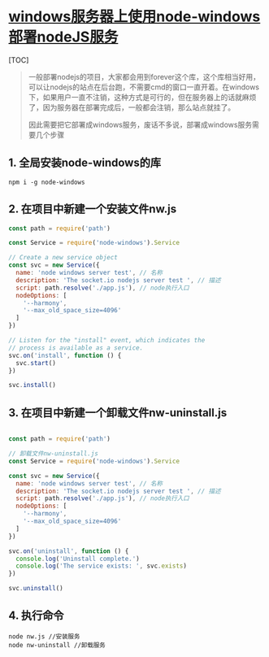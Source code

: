# [windows服务器上使用node-windows部署nodeJS服务](https://blog.csdn.net/qq_41725450/article/details/100980342?utm_medium=distribute.pc_relevant.none-task-blog-BlogCommendFromBaidu-1.control&depth_1-utm_source=distribute.pc_relevant.none-task-blog-BlogCommendFromBaidu-1.control)

[TOC]

>一般部署nodejs的项目，大家都会用到forever这个库，这个库相当好用，可以让nodejs的站点在后台跑，不需要cmd的窗口一直开着。在windows下，如果用户一直不注销，这种方式是可行的，但在服务器上的话就麻烦了，因为服务器在部署完成后，一般都会注销，那么站点就挂了。
>
>因此需要把它部署成windows服务，废话不多说，部署成windows服务需要几个步骤

##  1. 全局安装node-windows的库

```
npm i -g node-windows
```

##  2.  在项目中新建一个安装文件nw.js 

```js
const path = require('path')

const Service = require('node-windows').Service

// Create a new service object
const svc = new Service({
  name: 'node windows server test', // 名称
  description: 'The socket.io nodejs server test ', // 描述
  script: path.resolve('./app.js'), // node执行入口
  nodeOptions: [
    '--harmony',
    '--max_old_space_size=4096'
  ]
})

// Listen for the "install" event, which indicates the
// process is available as a service.
svc.on('install', function () {
  svc.start()
})

svc.install()
```

##  3. 在项目中新建一个卸载文件nw-uninstall.js

```js

const path = require('path')

// 卸载文件nw-uninstall.js
const Service = require('node-windows').Service

const svc = new Service({
  name: 'node windows server test', // 名称
  description: 'The socket.io nodejs server test ', // 描述
  script: path.resolve('./app.js'), // node执行入口
  nodeOptions: [
    '--harmony',
    '--max_old_space_size=4096'
  ]
})

svc.on('uninstall', function () {
  console.log('Uninstall complete.')
  console.log('The service exists: ', svc.exists)
})

svc.uninstall()

```

##  4. 执行命令

```shell
node nw.js //安装服务       
node nw-uninstall //卸载服务
```

